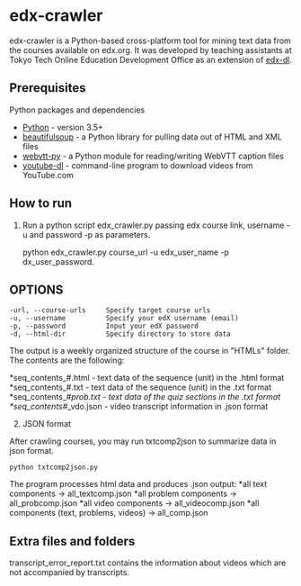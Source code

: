 # edx-crawler

edx-crawler is a Python-based cross-platform tool for mining text data from the courses available on edx.org. It was developed by teaching assistants at Tokyo Tech Online Education Development Office as an extension of [edx-dl](https://github.com/coursera-dl/edx-dl).

## Prerequisites
Python packages and dependencies

* [Python](https://www.python.org/downloads/) - version 3.5+
* [beautifulsoup](https://www.crummy.com/software/BeautifulSoup/bs4/doc/#installing-beautiful-soup) - a Python library for pulling data out of HTML and XML files
* [webvtt-py](https://pypi.python.org/pypi/webvtt-py) -  a Python module for reading/writing WebVTT caption files
* [youtube-dl](https://github.com/rg3/youtube-dl) - command-line program to download videos from YouTube.com

## How to run

1. Run a python script edx_crawler.py passing edx course link, username -u and password -p as parameters.

	python edx_crawler.py course_url -u edx_user_name -p dx_user_password.

## OPTIONS

	-url, --course-urls		Specify target course urls
	-u, --username			Specify your edX username (email)
	-p, --password			Input your edX password
	-d, --html-dir			Specify directory to store data
	
The output is a weekly organized structure of the course in "HTMLs" folder.
The contents are the following:

*seq_contents_#.html - text data of the sequence (unit) in the .html format
*seq_contents_#.txt - text data of the sequence (unit) in the .txt format
*seq_contents_#_prob.txt - text data of the quiz sections in the .txt format
*seq_contents_#_vdo.json - video transcript information in .json format

2. JSON format

After crawling courses, you may run txtcomp2json to summarize data in json format.

	python txtcomp2json.py
	
 The program processes html data and produces .json output:
*all text components -> all_textcomp.json
*all problem components -> all_probcomp.json
*all video components -> all_videocomp.json
*all components (text, problems, videos) -> all_comp.json

## Extra files and folders

transcript_error_report.txt contains the information about videos which are not accompanied by transcripts.

